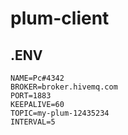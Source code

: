 # plum-client
## .ENV
```
NAME=Pc#4342
BROKER=broker.hivemq.com
PORT=1883
KEEPALIVE=60
TOPIC=my-plum-12435234
INTERVAL=5
```

